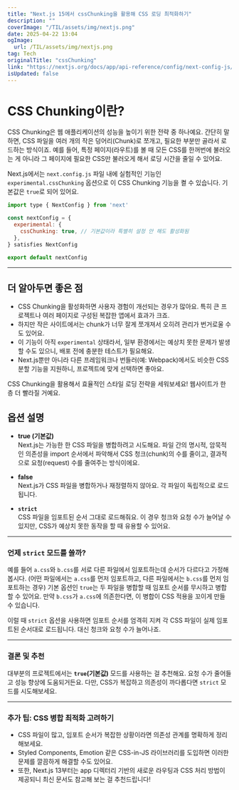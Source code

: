 ```yaml
---
title: "Next.js 15에서 cssChunking을 활용해 CSS 로딩 최적화하기"
description: ""
coverImage: "/TIL/assets/img/nextjs.png"
date: 2025-04-22 13:04
ogImage: 
  url: /TIL/assets/img/nextjs.png
tag: Tech
originalTitle: "cssChunking"
link: "https://nextjs.org/docs/app/api-reference/config/next-config-js/cssChunking"
isUpdated: false
---
```



# CSS Chunking이란?

CSS Chunking은 웹 애플리케이션의 성능을 높이기 위한 전략 중 하나예요. 간단히 말하면, CSS 파일을 여러 개의 작은 덩어리(Chunk)로 쪼개고, 필요한 부분만 골라서 로드하는 방식이죠. 예를 들어, 특정 페이지(라우트)를 볼 때 모든 CSS를 한꺼번에 불러오는 게 아니라 그 페이지에 필요한 CSS만 불러오게 해서 로딩 시간을 줄일 수 있어요.

Next.js에서는 `next.config.js` 파일 내에 실험적인 기능인 `experimental.cssChunking` 옵션으로 이 CSS Chunking 기능을 켤 수 있습니다. 기본값은 `true`로 되어 있어요.

```js
import type { NextConfig } from 'next'

const nextConfig = {
  experimental: {
    cssChunking: true, // 기본값이라 특별히 설정 안 해도 활성화됨
  },
} satisfies NextConfig

export default nextConfig
```

---

## 더 알아두면 좋은 점

- CSS Chunking을 활성화하면 사용자 경험이 개선되는 경우가 많아요. 특히 큰 프로젝트나 여러 페이지로 구성된 복잡한 앱에서 효과가 크죠.
- 하지만 작은 사이트에서는 chunk가 너무 잘게 쪼개져서 오히려 관리가 번거로울 수도 있어요.
- 이 기능이 아직 `experimental` 상태라서, 일부 환경에서는 예상치 못한 문제가 발생할 수도 있으니, 배포 전에 충분한 테스트가 필요해요.
- Next.js뿐만 아니라 다른 프레임워크나 번들러(예: Webpack)에서도 비슷한 CSS 분할 기능을 지원하니, 프로젝트에 맞게 선택하면 좋아요.

CSS Chunking을 활용해서 효율적인 스타일 로딩 전략을 세워보세요! 웹사이트가 한층 더 빨라질 거예요.

<!-- TIL 수평 -->
<ins class="adsbygoogle"
     style="display:block"
     data-ad-client="ca-pub-4877378276818686"
     data-ad-slot="1549334788"
     data-ad-format="auto"
     data-full-width-responsive="true"></ins>
<script>
(adsbygoogle = window.adsbygoogle || []).push({});
</script>

## 옵션 설명

- **true (기본값)**  
  Next.js는 가능한 한 CSS 파일을 병합하려고 시도해요. 파일 간의 명시적, 암묵적인 의존성을 import 순서에서 파악해서 CSS 청크(chunk)의 수를 줄이고, 결과적으로 요청(request) 수를 줄여주는 방식이에요.

- **false**  
  Next.js가 CSS 파일을 병합하거나 재정렬하지 않아요. 각 파일이 독립적으로 로드됩니다.

- **`strict`**  
  CSS 파일을 임포트된 순서 그대로 로드해줘요. 이 경우 청크와 요청 수가 늘어날 수 있지만, CSS가 예상치 못한 동작을 할 때 유용할 수 있어요.

---

### 언제 `strict` 모드를 쓸까?

예를 들어 `a.css`와 `b.css`를 서로 다른 파일에서 임포트하는데 순서가 다르다고 가정해봅시다. (어떤 파일에서는 `a.css`를 먼저 임포트하고, 다른 파일에서는 `b.css`를 먼저 임포트하는 경우) 기본 옵션인 `true`는 두 파일을 병합할 때 임포트 순서를 무시하고 병합할 수 있어요. 만약 `b.css`가 `a.css`에 의존한다면, 이 병합이 CSS 적용을 꼬이게 만들 수 있습니다.

이럴 때 `strict` 옵션을 사용하면 임포트 순서를 엄격히 지켜 각 CSS 파일이 실제 임포트된 순서대로 로드됩니다. 대신 청크와 요청 수가 늘어나죠.

---

### 결론 및 추천

대부분의 프로젝트에서는 **`true`(기본값)** 모드를 사용하는 걸 추천해요. 요청 수가 줄어들고 성능 향상에 도움되거든요. 다만, CSS가 복잡하고 의존성이 까다롭다면 `strict` 모드를 시도해보세요.

---

### 추가 팁: CSS 병합 최적화 고려하기

- CSS 파일이 많고, 임포트 순서가 복잡한 상황이라면 의존성 관계를 명확하게 정리해보세요.
- Styled Components, Emotion 같은 CSS-in-JS 라이브러리를 도입하면 이러한 문제를 깔끔하게 해결할 수도 있어요.
- 또한, Next.js 13부터는 app 디렉터리 기반의 새로운 라우팅과 CSS 처리 방법이 제공되니 최신 문서도 참고해 보는 걸 추천드립니다!
